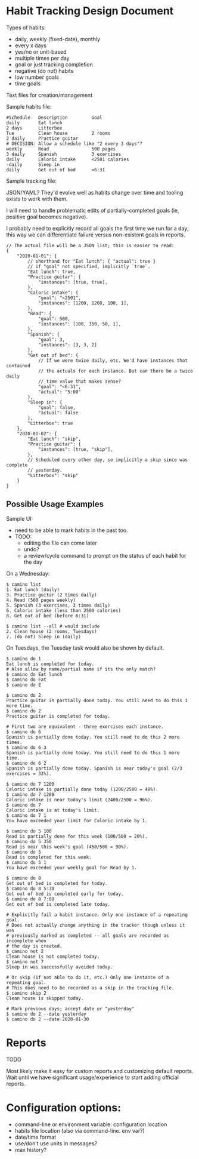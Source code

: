 # Habit Tracking Design Document

Types of habits:
- daily, weekly (fixed-date), monthly
- every x days
- yes/no or unit-based
- multiple times per day
- goal or just tracking completion
- negative (do not) habits
- low number goals
- time goals

Text files for creation/management

Sample habits file:

```
#Schedule   Description         Goal
daily       Eat lunch
2 days      Litterbox
Tue         Clean house         2 rooms
2 daily     Practice guitar
# DECISION: Allow a schedule like "2 every 3 days"?
weekly      Read                500 pages
3 daily     Spanish             3 exercises
daily       Caloric intake      <2501 calories
-daily      Sleep in
daily       Get out of bed      <6:31
```

Sample tracking file:

JSON/YAML? They'd evolve well as habits change over time and tooling exists to
work with them.

I will need to handle problematic edits of partially-completed goals (ie,
positive goal becomes negative).

I probably need to explicitly record all goals the first time we run for a day;
this way we can differentiate failure versus non-existent goals in reports.

```
// The actual file will be a JSON list; this is easier to read:
{
    "2020-01-01": {
        // shorthand for "Eat lunch": { "actual": true }
        // if "goal" not specified, implicitly `true`.
        "Eat lunch": true,
        "Practice guitar": {
            "instances": [true, true],
        },
        "Caloric intake": {
            "goal": "<2501",
            "instances": [1200, 1200, 100, 1],
        },
        "Read": {
            "goal": 500,
            "instances": [100, 350, 50, 1],
        },
        "Spanish": {
            "goal": 3,
            "instances": [3, 3, 2]
        },
        "Get out of bed": {
            // If we were twice daily, etc. We'd have instances that contained
            // the actuals for each instance. But can there be a twice daily
            // time value that makes sense?
            "goal": "<6:31",
            "actual": "5:00"
        },
        "Sleep in": {
            "goal": false,
            "actual": false
        },
        "Litterbox": true
    },
    "2020-01-02": {
        "Eat lunch": "skip",
        "Practice guitar": {
            "instances": [true, "skip"],
        },
        // Scheduled every other day, so implicitly a skip since was complete
        // yesterday.
        "Litterbox": "skip"
    }
}
```

## Possible Usage Examples

Sample UI:
- need to be able to mark habits in the past too.
- TODO:
    - editing the file can come later
    - undo?
    - a review/cycle command to prompt on the status of each habit for the day


On a Wednesday:
```
$ camino list
1. Eat lunch (daily)
3. Practice guitar (2 times daily)
4. Read (500 pages weekly)
5. Spanish (3 exercises, 3 times daily)
6. Caloric intake (less than 2500 calories)
8. Get out of bed (before 6:31)

$ camino list --all # would include
2. Clean house (2 rooms, Tuesdays)
7. (do not) Sleep in (daily)
```

On Tuesdays, the Tuesday task would also be shown by default.

```
$ camino do 1
Eat lunch is completed for today.
# Also allow by name/partial name if its the only match?
$ camino do Eat lunch
$ camino do Eat
$ camino do E

$ camino do 2
Practice guitar is partially done today. You still need to do this 1 more time.
$ camino do 2
Practice guitar is completed for today.

# First two are equivalent - three exercises each instance.
$ camino do 6
Spanish is partially done today. You still need to do this 2 more times.
$ camino do 6 3
Spanish is partially done today. You still need to do this 1 more time.
$ camino do 6 2
Spanish is partially done today. Spanish is near today's goal (2/3 exercises = 33%).

$ camino do 7 1200
Caloric intake is partially done today (1200/2500 = 48%).
$ camino do 7 1200
Caloric intake is near today's limit (2400/2500 = 96%).
$ camino do 7
Caloric intake is at today's limit.
$ camino do 7 1
You have exceeded your limit for Caloric intake by 1.

$ camino do 5 100
Read is partially done for this week (100/500 = 20%).
$ camino do 5 350
Read is near this week's goal (450/500 = 90%).
$ camino do 5
Read is completed for this week.
$ camino do 5 1
You have exceeded your weekly goal for Read by 1.

$ camino do 8
Get out of bed is completed for today.
$ camino do 8 5:30
Get out of bed is completed early for today.
$ camino do 8 7:00
Get out of bed is completed late today.

# Explicitly fail a habit instance. Only one instance of a repeating goal.
# Does not actually change anything in the tracker though unless it was
# previously marked as completed -- all goals are recorded as incomplete when
# the day is created.
$ camino not 2
Clean house is not completed today.
$ camino not 7
Sleep in was successfully avoided today.

# Or skip (if not able to do it, etc.) Only one instance of a repeating goal.
# This does need to be recorded as a skip in the tracking file.
$ camino skip 2
Clean house is skipped today.

# Mark previous days; accept date or "yesterday"
$ camino do 2 --date yesterday
$ camino do 2 --date 2020-01-30
```


# Reports

TODO

Most likely make it easy for custom reports and customizing default reports.
Wait until we have significant usage/experience to start adding official
reports.


# Configuration options:

- command-line or environment variable: configuration location
- habits file location (also via command-line. env var?)
- date/time format
- use/don't use units in messages?
- max history?
